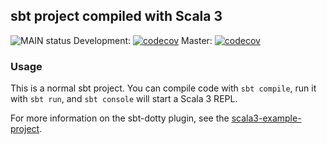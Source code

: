 ## sbt project compiled with Scala 3

![MAIN status](https://github.com/LarsBuergerr/mastermind/actions/workflows/scala.yml/badge.svg)
Development: [![codecov](https://codecov.io/gh/LarsBuergerr/mastermind/branch/develop/graph/badge.svg?token=PUIFJ9PH30)](https://codecov.io/gh/LarsBuergerr/mastermind/develop)
Master: [![codecov](https://codecov.io/gh/LarsBuergerr/mastermind/branch/development/graph/badge.svg?token=PUIFJ9PH30)](https://codecov.io/gh/LarsBuergerr/mastermind/master)

### Usage

This is a normal sbt project. You can compile code with `sbt compile`, run it with `sbt run`, and `sbt console` will start a Scala 3 REPL.

For more information on the sbt-dotty plugin, see the
[scala3-example-project](https://github.com/scala/scala3-example-project/blob/main/README.md).

